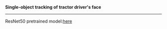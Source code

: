 **Single-object tracking of tractor driver's face**
***
ResNet50 pretrained model:[here](https://drive.google.com/drive/folders/16yGYxGnEcDoBX-86LzuGIJV267lwPWEx?dmr=1&ec=wgc-drive-hero-goto)
